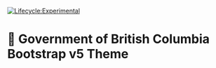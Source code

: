 [![Lifecycle:Experimental](https://img.shields.io/badge/Lifecycle-Experimental-339999)](<Redirect-URL>)

# 🚀 Government of British Columbia Bootstrap v5 Theme

